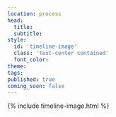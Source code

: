 ```yaml
---
location: process
head:
  title:
  subtitle:
style:
  id: 'timeline-image'
  class: 'text-center contained'
  font_color:
theme:
tags:
published: true
coming_soon: false
---
```

{% include timeline-image.html %}
